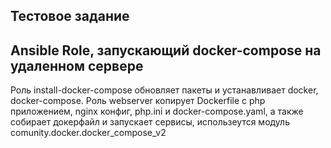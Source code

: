 ## Тестовое задание
## Ansible Role, запускающий docker-compose на удаленном сервере
Роль install-docker-compose обновляет пакеты и устанавливает docker, docker-compose. Роль webserver копирует Dockerfile с php приложением, nginx конфиг, php.ini и docker-compose.yaml, а также собирает докерфайл и запускает сервисы, использеутся модуль comunity.docker.docker_compose_v2
